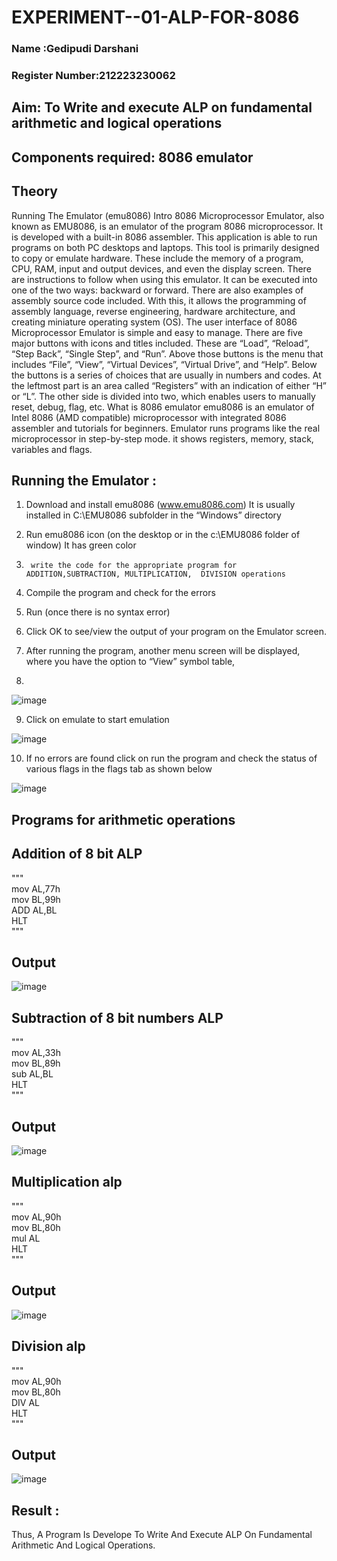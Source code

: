 # EXPERIMENT--01-ALP-FOR-8086
### Name :Gedipudi Darshani
### Register Number:212223230062


## Aim: To Write and execute ALP on fundamental arithmetic and logical operations
## Components required: 8086  emulator 
## Theory 
Running The Emulator (emu8086) Intro 8086 Microprocessor Emulator, also known as EMU8086, is an emulator of the program 8086 microprocessor. It is developed with a built-in 8086 assembler. This application is able to run programs on both PC desktops and laptops. This tool is primarily designed to copy or emulate hardware. These include the memory of a program, CPU, RAM, input and output devices, and even the display screen. There are instructions to follow when using this emulator. It can be executed into one of the two ways: backward or forward. There are also examples of assembly source code included. With this, it allows the programming of assembly language, reverse engineering, hardware architecture, and creating miniature operating system (OS). The user interface of 8086 Microprocessor Emulator is simple and easy to manage. There are five major buttons with icons and titles included. These are “Load”, “Reload”, “Step Back”, “Single Step”, and “Run”. Above those buttons is the menu that includes “File”, “View”, “Virtual Devices”, “Virtual Drive”, and “Help”. Below the buttons is a series of choices that are usually in numbers and codes. At the leftmost part is an area called “Registers” with an indication of either “H” or “L”. The other side is divided into two, which enables users to manually reset, debug, flag, etc. What is 8086 emulator emu8086 is an emulator of Intel 8086 (AMD compatible) microprocessor with integrated 8086 assembler and tutorials for beginners. Emulator runs programs like the real microprocessor in step-by-step mode. it shows registers, memory, stack, variables and flags.


 ## Running the Emulator :
1.	Download and install emu8086 (www.emu8086.com) It is usually installed in C:\EMU8086 subfolder in the “Windows” directory
2.	  Run  emu8086 icon (on the desktop or in the c:\EMU8086 folder of window) It has green color 
 
 
3.		write the code for the appropriate program for ADDITION,SUBTRACTION, MULTIPLICATION,  DIVISION operations 

4.	 Compile the program and check for the errors 
5.	Run (once there is no syntax error) 

6.	Click OK to see/view the output of your program on the Emulator screen. 


7.	After running the program, another menu screen will be displayed, where you have the option to “View” symbol table,
8.	 


![image](https://user-images.githubusercontent.com/36288975/189273263-d65baae9-4b8f-4723-afb3-c0ffa4052b04.png)











9.	Click on emulate to start emulation 








![image](https://user-images.githubusercontent.com/36288975/189273273-9bb36ec1-e2e8-4892-8d35-37707332bfdc.png)








10.	If no errors are found click on run the program and check the status of various flags in the flags tab as shown below 






![image](https://user-images.githubusercontent.com/36288975/189273277-113a2a33-4a40-4ff8-95a5-ecd3a1f504fe.png)







## Programs for arithmetic  operations

## Addition  of 8 bit ALP 
"""<br>
mov AL,77h<BR>
mov BL,99h<BR>
ADD AL,BL<BR>
HLT<BR>
"""



## Output  
 ![image](https://github.com/Gedipudidarshani/EXPERIMENT--01-ALP-FOR-8086/assets/139340574/bbb38314-cb38-46a1-993d-c681ea911578)

## Subtraction   of 8 bit numbers  ALP 
"""<br>
mov AL,33h<BR>
mov BL,89h<BR>
sub AL,BL<BR>
HLT<BR>
"""
## Output
![image](https://github.com/Gedipudidarshani/EXPERIMENT--01-ALP-FOR-8086/assets/139340574/83b2a129-d8d5-400a-b587-4645447978b8)

## Multiplication alp 
"""<br>
mov AL,90h<BR>
mov BL,80h<BR>
mul AL<BR>
HLT<BR>
"""<br>

 ## Output  
![image](https://github.com/Gedipudidarshani/EXPERIMENT--01-ALP-FOR-8086/assets/139340574/0387f35b-93d0-4446-900c-bb5e9f16df4e)


## Division alp 
"""<br>
mov AL,90h<BR>
mov BL,80h<BR>
DIV AL<BR>
HLT<BR>
"""<br>
 ## Output 
 ![image](https://github.com/Gedipudidarshani/EXPERIMENT--01-ALP-FOR-8086/assets/139340574/5746f987-3181-4bf0-b8db-7bdf31086345)

## Result :
Thus, A Program Is Develope To Write And Execute ALP On Fundamental Arithmetic And Logical Operations.
 








